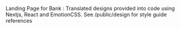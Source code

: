 Landing Page for Bank :
Translated designs provided into code using Nextjs, React and EmotionCSS.
See /public/design for style guide references
